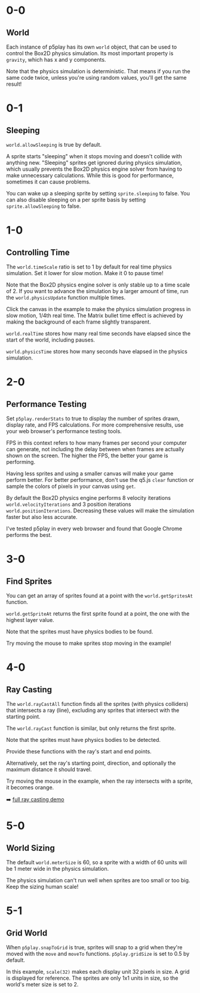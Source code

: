 # 0-0

## World

Each instance of p5play has its own `world` object, that can be used to control the Box2D physics simulation. Its most important property is `gravity`, which has x and y components.

Note that the physics simulation is deterministic. That means if you run the same code twice, unless you're using random values, you'll get the same result!

# 0-1

## Sleeping

`world.allowSleeping` is true by default.

A sprite starts "sleeping" when it stops moving and doesn't collide with anything new. "Sleeping" sprites get ignored during physics simulation, which usually prevents the Box2D physics engine solver from having to make unnecessary calculations. While this is good for performance, sometimes it can cause problems.

You can wake up a sleeping sprite by setting `sprite.sleeping` to false. You can also disable sleeping on a per sprite basis by setting `sprite.allowSleeping` to false.

# 1-0

## Controlling Time

The `world.timeScale` ratio is set to 1 by default for real time physics simulation. Set it lower for slow motion. Make it 0 to pause time!

Note that the Box2D physics engine solver is only stable up to a time scale of 2. If you want to advance the simulation by a larger amount of time, run the `world.physicsUpdate` function multiple times.

Click the canvas in the example to make the physics simulation progress in slow motion, 1/4th real time. The Matrix bullet time effect is achieved by making the background of each frame slightly transparent.

`world.realTime` stores how many real time seconds have elapsed since the start of the world, including pauses.

`world.physicsTime` stores how many seconds have elapsed in the physics simulation.

# 2-0

## Performance Testing

Set `p5play.renderStats` to true to display the number of sprites drawn, display rate, and FPS calculations. For more comprehensive results, use your web browser's performance testing tools.

FPS in this context refers to how many frames per second your computer can generate, not including the delay between when frames are actually shown on the screen. The higher the FPS, the better your game is performing.

Having less sprites and using a smaller canvas will make your game perform better. For better performance, don't use the q5.js `clear` function or sample the colors of pixels in your canvas using `get`.

By default the Box2D physics engine performs 8 velocity iterations `world.velocityIterations` and 3 position iterations `world.positionIterations`. Decreasing these values will make the simulation faster but also less accurate.

I've tested p5play in every web browser and found that Google Chrome performs the best.

# 3-0

## Find Sprites

You can get an array of sprites found at a point with the `world.getSpritesAt` function.

`world.getSpriteAt` returns the first sprite found at a point, the one with the highest layer value.

Note that the sprites must have physics bodies to be found.

Try moving the mouse to make sprites stop moving in the example!

# 4-0

## Ray Casting

The `world.rayCastAll` function finds all the sprites (with physics colliders) that intersects a ray (line), excluding any sprites that intersect with the starting point.

The `world.rayCast` function is similar, but only returns the first sprite.

Note that the sprites must have physics bodies to be detected.

Provide these functions with the ray's start and end points.

Alternatively, set the ray's starting point, direction, and optionally the maximum distance it should travel.

Try moving the mouse in the example, when the ray intersects with a sprite, it becomes orange.

➡️ [full ray casting demo](https://openprocessing.org/sketch/2469202)

# 5-0

## World Sizing

The default `world.meterSize` is 60, so a sprite with a width of 60 units will be 1 meter wide in the physics simulation.

The physics simulation can't run well when sprites are too small or too big. Keep the sizing human scale!

# 5-1

## Grid World

When `p5play.snapToGrid` is true, sprites will snap to a grid when they're moved with the `move` and `moveTo` functions. `p5play.gridSize` is set to 0.5 by default.

In this example, `scale(32)` makes each display unit 32 pixels in size. A grid is displayed for reference. The sprites are only 1x1 units in size, so the world's meter size is set to 2.
